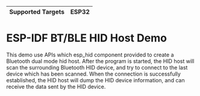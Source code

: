 | Supported Targets | ESP32 |
| ----------------- | ----- |

# ESP-IDF BT/BLE HID Host Demo

This demo use APIs which esp_hid component provided to create a Bluetooth dual mode hid host. After the program is started, the HID host will scan the surrounding Bluetooth HID device, and try to connect to the last device which has been scanned. When the connection is successfully established, the HID host will dump the HID device information, and can receive the data sent by the HID device.
